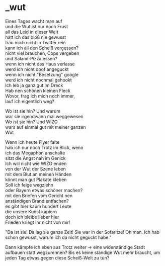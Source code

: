 # _wut

Eines Tages wacht man auf  
und die Wut ist nur noch Frust  
all das Leid in dieser Welt  
hätt ich das bloß nie gewusst  
trau mich nicht in Twitter rein  
kann ich all den Scheiß vergessen?  
nicht viel brauchen, Cops vergeben  
und Salami-Pizza essen?  
wenn ich nicht das Haus verlasse  
werd ich nicht doof angeguckt  
wenn ich nicht "Besetzung" google  
werd ich nicht nochmal gehookt  
Ich leb ja ganz gut im Dreck  
Hab nen schönen kleinen Fleck  
Wovor, frag ich mich noch immer,  
lauf ich eigentlich weg?


Wo ist sie hin? Und warum  
war sie irgendwann mal weggewesen  
Wo ist sie hin? Und WIZO  
wars auf einmal gut mit meiner ganzen  
Wut


Wenn ich heute Flyer falte  
hab ich nur noch Trotz im Blick, wenn  
ich das Megaphon anschalte  
sitzt die Angst nah im Genick  
Ich will nicht wie WIZO enden  
von der Wut der Szene leben  
mit dem Blut an meinen Händen  
könnt man gut Plakate kleben  
Soll ich feige wegziehn  
oder Bayern etwas schöner machen?  
mit den Briefen vom Gericht nen  
anständigen Brand entfachen?  
es gibt hier kaum hundert Leute  
die unsere Kunst kapiern  
doch ich bleibe lieber hier  
Frieden kriegt ihr nicht von mir!

"Da ist sie! Da lag sie ganze Zeit! Sie war in der Sofaritze! Oh man. Ich hab schon gewusst, warum ich da nicht geguckt habe."



Dann kämpfe ich eben aus Trotz weiter
-> eine widerständige Stadt aufbauen statt wegzurennen? Bis es keine ständige Wut mehr braucht, um jeden Tag etwas gegen diese Scheiß-Welt zu tun?


